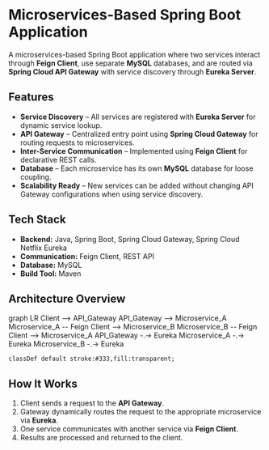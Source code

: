 # Microservices-Based Spring Boot Application

A microservices-based Spring Boot application where two services interact through **Feign Client**, use separate **MySQL** databases, and are routed via **Spring Cloud API Gateway** with service discovery through **Eureka Server**.

## Features

- **Service Discovery** – All services are registered with **Eureka Server** for dynamic service lookup.
- **API Gateway** – Centralized entry point using **Spring Cloud Gateway** for routing requests to microservices.
- **Inter-Service Communication** – Implemented using **Feign Client** for declarative REST calls.
- **Database** – Each microservice has its own **MySQL** database for loose coupling.
- **Scalability Ready** – New services can be added without changing API Gateway configurations when using service discovery.

## Tech Stack

- **Backend:** Java, Spring Boot, Spring Cloud Gateway, Spring Cloud Netflix Eureka  
- **Communication:** Feign Client, REST API  
- **Database:** MySQL  
- **Build Tool:** Maven  

## Architecture Overview

graph LR
    Client --> API_Gateway
    API_Gateway --> Microservice_A
    Microservice_A -- Feign Client --> Microservice_B
    Microservice_B -- Feign Client --> Microservice_A
    API_Gateway -.-> Eureka
    Microservice_A -.-> Eureka
    Microservice_B -.-> Eureka
    
    classDef default stroke:#333,fill:transparent;

## How It Works

1. Client sends a request to the **API Gateway**.  
2. Gateway dynamically routes the request to the appropriate microservice via **Eureka**.  
3. One service communicates with another service via **Feign Client**.  
4. Results are processed and returned to the client.  
